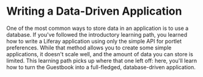 # Writing a Data-Driven Application

One of the most common ways to store data in an application is to use a
database. If you've followed the introductory learning path, you learned how to
write a Liferay application using only the simple API for portlet preferences.
While that method allows you to create some simple applications, it doesn't
scale well, and the amount of data you can store is limited. This learning path
picks up where that one left off: here, you'll learn how to turn the Guestbook
into a full-fledged, database-driven application.

<!-- Update image when new screenshot can be taken on Liferay 7
![The data-driven guestbook can store and display entries for many different guestbooks.](../../images/data-driven-guestbook-1.png)
-->
